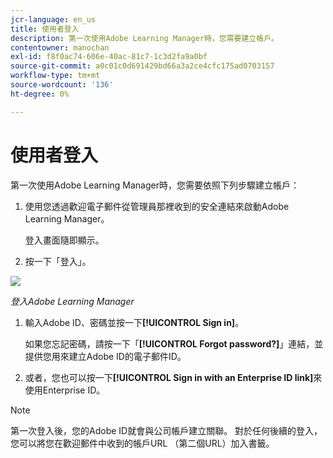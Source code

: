 ```yaml
---
jcr-language: en_us
title: 使用者登入
description: 第一次使用Adobe Learning Manager時，您需要建立帳戶。
contentowner: manochan
exl-id: f8f0ac74-606e-40ac-81c7-1c3d2fa9a0bf
source-git-commit: a0c01c0d691429bd66a3a2ce4cfc175ad0703157
workflow-type: tm+mt
source-wordcount: '136'
ht-degree: 0%

---
```


# 使用者登入

第一次使用Adobe Learning Manager時，您需要依照下列步驟建立帳戶：

1. 使用您透過歡迎電子郵件從管理員那裡收到的安全連結來啟動Adobe Learning Manager。

   登入畫面隨即顯示。

1. 按一下「登入」。

![](assets/adobeid-signin.png)

*登入Adobe Learning Manager*

1. 輸入Adobe ID、密碼並按一下&#x200B;**[!UICONTROL Sign in]**。

   如果您忘記密碼，請按一下「**[!UICONTROL Forgot password?]**」連結，並提供您用來建立Adobe ID的電子郵件ID。

1. 或者，您也可以按一下&#x200B;**[!UICONTROL Sign in with an Enterprise ID link]**&#x200B;來使用Enterprise ID。

>[!NOTE]
>
>第一次登入後，您的Adobe ID就會與公司帳戶建立關聯。 對於任何後續的登入，您可以將您在歡迎郵件中收到的帳戶URL （第二個URL）加入書籤。
